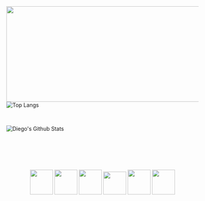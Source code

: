 <div align "right">

   <img src="https://i.pinimg.com/originals/70/8b/93/708b93095802197d5b91840040e5dcb4.gif" width="600" height="250">

</div>

<div align="center>
            
 [![Top Langs](https://github-readme-stats.vercel.app/api/top-langs/?username=diego5896&layout=compact)](https://github.com/diego5896/diego5896)
            
<br>         
            
  ![Diego's Github Stats](https://github-readme-stats.vercel.app/api?username=diego5896&show_icons=true&theme=radical)
</div>

<br>
<br>
<br>
<br>
<br>
<div align="center">
        <img src="https://upload.wikimedia.org/wikipedia/commons/0/0a/Python.svg" width="60" height="65" al>
        <img src="https://upload.wikimedia.org/wikipedia/commons/3/35/Tux.svg" width="60" height="65" al>
        <img src="https://upload.wikimedia.org/wikipedia/commons/9/9f/Vimlogo.svg" width="60" height="65" al>
        <img src="https://cdn.worldvectorlogo.com/logos/visual-studio-code-1.svg" width="60" height="60" al>
        <img src="https://upload.wikimedia.org/wikipedia/commons/3/3f/Git_icon.svg" width="60" height="65" al>
        <img src="https://cdn.worldvectorlogo.com/logos/vagrant.svg" width="60" height="65" al>
</div>
